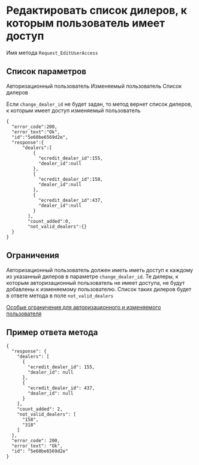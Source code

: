 # Редактировать список дилеров, к которым пользователь имеет доступ

Имя метода `Request_EditUserAccess`

## Список параметров
Авторизационный пользователь
Изменяемый пользователь
Список дилеров

Если `change_dealer_id` не будет задан, то метод вернет список дилеров, к которым имеет доступ изменяемый пользователь
```
{
  "error_code":200,
  "error_text":"Ok",
  "id":"5e60be6569d2e",
  "response":{
      "dealers":[
          {
            "ecredit_dealer_id":155,
            "dealer_id":null
          },
          {
            "ecredit_dealer_id":158,
            "dealer_id":null
          },
          {
            "ecredit_dealer_id":437,
            "dealer_id":null
          }
        ],
        "count_added":0,
        "not_valid_dealers":{}
  }
}
```

## Ограничения
Авторизационный пользователь должен иметь иметь доступ к каждому из указанный дилеров в параметре `change_dealer_id`. Те дилеры, к которым авторизационный пользователь не имеет доступа, не будут добавлены к изменяемому пользователю. Список таких дилеров будет в ответе метода в поле `not_valid_dealers`

[Особые ограничения для авторизационного и изменяемого пользователя](additional_user_condition.md)

## Пример ответа метода
```
{
  "response": {
    "dealers": [
      {
        "ecredit_dealer_id": 155,
        "dealer_id": null
      },
      {
        "ecredit_dealer_id": 437,
        "dealer_id": null
      }
    ],
    "count_added": 2,
    "not_valid_dealers": [
      "158",
      "318"
    ]
  },
  "error_code": 200,
  "error_text": "Ok",
  "id": "5e60be6569d2e"
}
```

